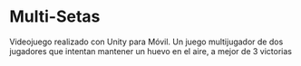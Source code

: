 # Multi-Setas
Videojuego realizado con Unity para Móvil. Un juego multijugador de dos jugadores que intentan mantener un huevo en el aire, a mejor de 3 victorias
